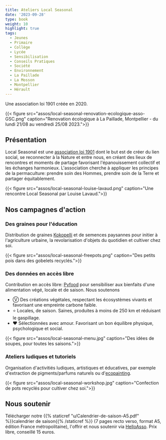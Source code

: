 ```yaml
---
title: Ateliers Local Seasonal
date: '2023-09-28'
type: book
weight: 10
highlight: true
tags:
  - Jeunes
  - Primaire
  - Collège
  - Lycée
  - Sensibilisation
  - Conseils Pratiques
  - Société
  - Environnement
  - La Paillade
  - La Mosson
  - Montpellier
  - Hérault
---
```


Une association loi 1901 créée en 2020.

<!--more-->

{{< figure src="assos/local-seasonal-renovation-ecologique-asso-GSC.png" caption="Renovation écologique à La Paillade, Montpellier - du lundi 21/08 au vendredi 25/08 2023.">}}

## Présentation

Local Seasonal est une [association loi 1901](https://www.journal-officiel.gouv.fr/associations/detail-annonce/associations_b/20200022/840) dont le but est de créer du lien social, se reconnecter à la Nature et entre nous, en créant des lieux de rencontres et moments de partage favorisant l'épanouissement collectif et les échanges harmonieux. L'association cherche à appliquer les principes de la permaculture: prendre soin des Hommes, prendre soin de la Terre et partager équitablement.

{{< figure src="assos/local-seasonal-louise-lavaud.png" caption="Une rencontre Local Seasonal par Louise Lavaud.">}}

## Nos campagnes d'action

### Des graines pour l'éducation

Distribution de graines [Kokopelli](https://kokopelli-semences.fr/fr/) et de semences paysannes pour initier à l'agriculture urbaine, la revolarisation d'objets du quotidien et cultiver chez soi.

{{< figure src="assos/local-seasonal-freepots.png" caption="Des petits pois dans des gobelets recyclés.">}}

### Des données en accès libre

Contribution en accès libre: [Pyfood](https://pyfood.readthedocs.io/en/latest/) pour sensibiliser aux bienfaits d'une alimentation végé, locale et de saison. Nous soutenons
- Ⓥ Des créations végétales, respectant les écosystèmes vivants et favorisant une empreinte carbone faible.
- ⭐ Locales, de saison. Saines, produites à moins de 250 km et réduisant le gaspillage.
- ❤ Sélectionnées avec amour. Favorisant un bon équilibre physique, psychologique et social.

{{< figure src="assos/local-seasonal-menu.jpg" caption="Des idées de soupes, pour toutes les saisons.">}}

### Ateliers ludiques et tutoriels

Organisation d'activitiés ludiques, artistiques et éducatives, par exemple d'extraction de pigments/parfums naturels ou d'[ecopainting](https://www.behance.net/gallery/104451387/Palette-di-Stagione).

{{< figure src="assos/local-seasonal-workshop.jpg" caption="Confection de pots recyclés pour cultiver chez soi.">}}

## Nous soutenir

Télécharger notre {{% staticref "u/Calendrier-de-saison-A5.pdf" %}}calendrier de saison{{% /staticref %}} (7 pages recto verso, format A5, édition France métropolitaine), l'offrir et nous soutenir via [HelloAsso](https://www.helloasso.com/associations/local-seasonal). Prix libre, conseillé 15 euros.
